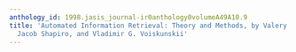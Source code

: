 ```yaml
---
anthology_id: 1998.jasis_journal-ir0anthology0volumeA49A10.9
title: 'Automated Information Retrieval: Theory and Methods, by Valery I. Frants,
  Jacob Shapiro, and Vladimir G. Voiskunskii'
---
```

